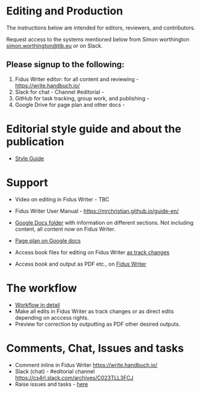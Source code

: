 # Editing and Production

The instructions below are intended for editors, reviewers, and contributors.

Request access to the systems mentioned below from Simon worthington simon.worthington@tib.eu or on Slack.

## Please signup to the following:

  1. Fidus Writer editor: for all content and reviewing - https://write.handbuch.io/
  1. Slack for chat - Channel #editorial - 
  1. GitHub for task tracking, group work, and publishing - 
  1. Google Drive for page plan and other docs - 
  
# Editorial style guide and about the publication

 * [Style Guide](editorial-guide.md)

# Support

 * Video on editing in Fidus Writer - TBC
 * Fidus Writer User Manual - https://mrchristian.github.io/guide-en/

 * [Google Docs folder](https://drive.google.com/drive/folders/13L3I9Xh4JnJ2qZhKNkd2kvwIPT9XDols) with information on different sections. Not including content, all content now on Fidus Writer.
 * [Page plan on Google docs](https://docs.google.com/spreadsheets/d/1cPhzMjs3otETY_jHPOa43TWs4IaGgIllmHa1SpcGsVY/edit#gid=0)
 * Access book files for editing on Fidus Writer [as track changes](https://write.handbuch.io/)
 * Access book and output as PDF etc., on [Fidus Writer](https://write.handbuch.io/)

# The workflow

 * [Workflow in detail](workflow.md)
 * Make all edits in Fidus Writer as track changes or as direct edits depending on acccess rights.
 * Preview for correction by outputting as PDF other desired outputs.

# Comments, Chat, Issues and tasks
    
 * Comment inline in Fidus Writer https://write.handbuch.io/
 * Slack (chat) - #editorial channel https://cs4rl.slack.com/archives/C023TLL3FCJ
 * Raise issues and tasks - [here](https://github.com/orgs/cs4rl/projects/1) 




